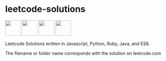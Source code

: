 # leetcode-solutions

<span><img src="https://upload.wikimedia.org/wikipedia/commons/thumb/9/99/Unofficial_JavaScript_logo_2.svg/1000px-Unofficial_JavaScript_logo_2.svg.png" height="50px" width= "50px" padding="20px">
<img src="https://upload.wikimedia.org/wikipedia/commons/thumb/c/c3/Python-logo-notext.svg/1000px-Python-logo-notext.svg.png" height="50px" width= "50px" padding="20px">
<img src="https://upload.wikimedia.org/wikipedia/commons/thumb/7/73/Ruby_logo.svg/1000px-Ruby_logo.svg.png" height="50px" width="50px" padding="20px">
<img src="https://www.seeklogo.net/wp-content/uploads/2011/06/java-logo-vector.png" height="50px" width= "50px" padding="20px">
</span>

Leetcode Solutions written in Javascript, Python, Ruby, Java, and ES6.

The filename or folder name corresponds with the solution on leetcode.com 